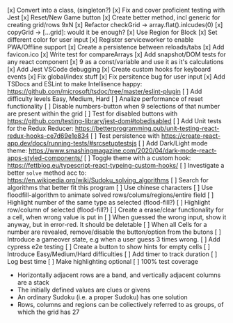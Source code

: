 [x] Convert into a class, (singleton?)
[x] Fix and cover proficient testing with Jest
[x] Reset/New Game button
[x] Create better method, incl generic for creating grid/rows 9xN
[x] Refactor checkGrid -> array.flat().inlcudes(0)
[x] copyGrid -> [...grid]: would it be enough?
[x] Use Region for Block
[x] Set different color for user input
[x] Register serviceworker to enable PWA/Offline support
[x] Create a persistence between reloads/tabs
[x] Add favicon.ico
[x] Write test for compareArrays
[x] Add snapshot/DOM tests for any react component
[x] 9 as a const/variable and use it as it's calculations
[x] Add Jest VSCode debugging
[x] Create custom hooks for keyboard events
[x] Fix global/index stuff
[x] Fix persitence bug for user input
[x] Add TSDocs and ESLint to make Intellisence happy: https://github.com/microsoft/tsdoc/tree/master/eslint-plugin
[ ] Add difficulty levels Easy, Medium, Hard
[ ] Analize performance of reset functionality
[ ] Disable numbers-button when 9 selections of that number are present within the grid
[ ] Test for disabled buttons with https://github.com/testing-library/jest-dom#tobedisabled
[ ] Add Unit tests for the Redux Reducer: https://betterprogramming.pub/unit-testing-react-redux-hooks-ce7d69e1e834
[ ] Test persistence with https://create-react-app.dev/docs/running-tests/#srcsetuptestsjs
[ ] Add Dark/Light mode theme: https://www.smashingmagazine.com/2020/04/dark-mode-react-apps-styled-components/
[ ] Toggle theme with a custom hook: https://fettblog.eu/typescript-react-typeing-custom-hooks/
[ ] Investigate a better `solve` method acc to: https://en.wikipedia.org/wiki/Sudoku_solving_algorithms
[ ] Search for algorithms that better fit this program
[ ] Use chinese characters
[ ] Use floodfill-algorithm to animate solved rows/colums/regions/entire field
[ ] Highlight number of the same type as selected (flood-fill?)
[ ] Highlight row/column of selected (flood-fill?)
[ ] Create a erase/clear functionality for a cell, when wrong value is put in
[ ] When guessed the wrong input, show it anyway, but in error-red. It should be deletable
[ ] When all Cells for a number are revealed, remove/disable the button/option from the butons
[ ] Introduce a gameover state, e.g when a user guess 3 times wrong.
[ ] Add cypress e2e testing
[ ] Create a button to show hints for empty cells
[ ] Introduce Easy/Medium/Hard difficulties
[ ] Add timer to track duration
[ ] Log best time
[ ] Make highlighting optional
[ ] 100% test coverage

-   Horizontally adjacent rows are a band, and vertically adjacent columns are a stack
-   The initially defined values are clues or givens
-   An ordinary Sudoku (i.e. a proper Sudoku) has one solution
-   Rows, columns and regions can be collectively referred to as groups, of which the grid has 27
